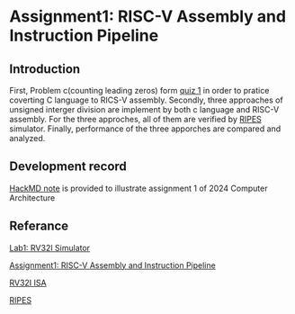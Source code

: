 # Assignment1: RISC-V Assembly and Instruction Pipeline

## Introduction
First, Problem c(counting leading zeros) form [quiz 1](https://hackmd.io/@sysprog/2024-arch-homework1) in order to pratice coverting C language to RICS-V assembly. Secondly, three approaches of unsigned interger division are implement by both c language and RISC-V assembly. For the three approches, all of them are verified by [RIPES](https://github.com/mortbopet/Ripes) simulator. Finally, performance of the three apporches are compared and analyzed.

## Development record
[HackMD note](https://hackmd.io/@hackmdyeeee/rJK0_OLAR) is provided to illustrate assignment 1 of 2024 Computer Architecture

## Referance
[Lab1: RV32I Simulator](https://hackmd.io/@sysprog/H1TpVYMdB)

[Assignment1: RISC-V Assembly and Instruction Pipeline](https://hackmd.io/@sysprog/2024-arch-homework1)

[RV32I ISA](https://en.wikipedia.org/wiki/RISC-V)

[RIPES](https://github.com/mortbopet/Ripes)
